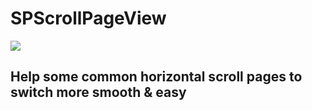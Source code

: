 # SPScrollPageView
![](https://github.com/Tr2e/SPScrollPageView/raw/master/Pictures/SPScrollPageView.png)
## Help some common horizontal scroll pages to switch more smooth &amp; easy
